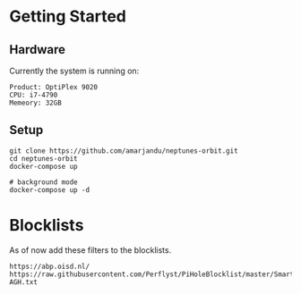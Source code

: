 # Getting Started
## Hardware
Currently the system is running on:
```
Product: OptiPlex 9020
CPU: i7-4790
Memeory: 32GB
```

## Setup
```
git clone https://github.com/amarjandu/neptunes-orbit.git
cd neptunes-orbit
docker-compose up

# background mode
docker-compose up -d 
```

# Blocklists
As of now add these filters to the blocklists.

```
https://abp.oisd.nl/
https://raw.githubusercontent.com/Perflyst/PiHoleBlocklist/master/SmartTV-AGH.txt
```